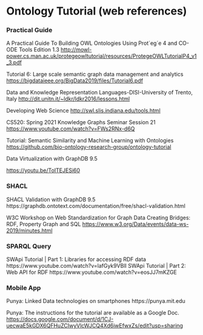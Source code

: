 # Ontology Tutorial (web references)

<h3> Practical Guide </h3>


A Practical Guide To Building OWL Ontologies Using Prot´eg´e 4 and CO-ODE Tools Edition 1.3 
http://mowl-power.cs.man.ac.uk/protegeowltutorial/resources/ProtegeOWLTutorialP4_v1_3.pdf 

Tutorial 6: Large scale semantic graph data management and analytics
https://bigdataieee.org/BigData2019/files/Tutorial6.pdf 

Data and Knowledge Representation Languages-DISI-University of Trento, Italy
http://dit.unitn.it/~ldkr/ldkr2016/lessons.html 

Developing Web Science
http://swl.slis.indiana.edu/tools.html

CS520: Spring 2021 Knowledge Graphs Seminar Session 21
https://www.youtube.com/watch?v=FWs2RNx-d6Q 

Tutorial: Semantic Similarity and Machine Learning with Ontologies
https://github.com/bio-ontology-research-group/ontology-tutorial 

Data Virtualization with GraphDB 9.5 

https://youtu.be/ToITEJESi60 

<h3> SHACL </h3>
SHACL Validation with GraphDB 9.5 
https://graphdb.ontotext.com/documentation/free/shacl-validation.html 

W3C Workshop on Web Standardization for Graph Data Creating Bridges: RDF, Property Graph and SQL
https://www.w3.org/Data/events/data-ws-2019/minutes.html

<h3>SPARQL Query </h3>
  SWApi Tutorial | Part 1: Libraries for accessing RDF data 
  https://www.youtube.com/watch?v=lafGyk9VBlI 
  SWApi Tutorial | Part 2: Web API for RDF
  https://www.youtube.com/watch?v=eosJJ7mKZGE 



<h3> Mobile App </h3> 
Punya: Linked Data technologies on smartphones  
https://punya.mit.edu 

Punya: The instructions for the tutorial are available as a Google Doc.
https://docs.google.com/document/d/1CJ-uecwaE5kGDX6QFHuZCIwyVlcWJCQ4Xd6iwEfwxZs/edit?usp=sharing 



